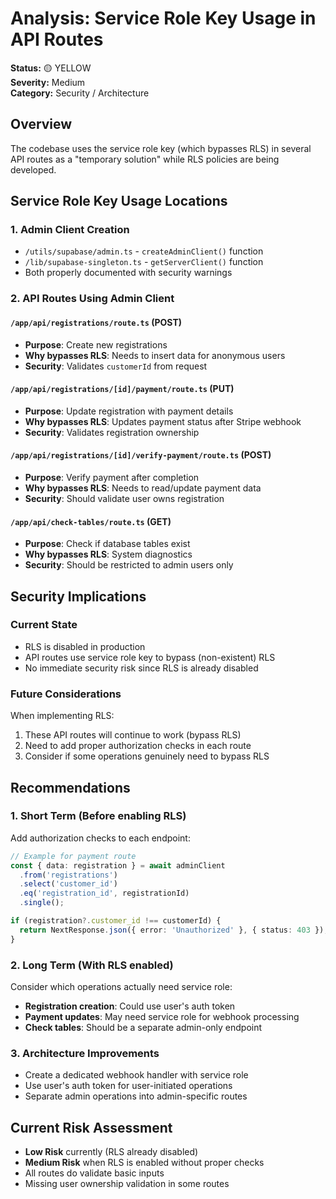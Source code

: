 # Analysis: Service Role Key Usage in API Routes

**Status:** 🟡 YELLOW  
**Severity:** Medium  
**Category:** Security / Architecture

## Overview
The codebase uses the service role key (which bypasses RLS) in several API routes as a "temporary solution" while RLS policies are being developed.

## Service Role Key Usage Locations

### 1. **Admin Client Creation**
- `/utils/supabase/admin.ts` - `createAdminClient()` function
- `/lib/supabase-singleton.ts` - `getServerClient()` function
- Both properly documented with security warnings

### 2. **API Routes Using Admin Client**

#### `/app/api/registrations/route.ts` (POST)
- **Purpose**: Create new registrations
- **Why bypasses RLS**: Needs to insert data for anonymous users
- **Security**: Validates `customerId` from request

#### `/app/api/registrations/[id]/payment/route.ts` (PUT)
- **Purpose**: Update registration with payment details
- **Why bypasses RLS**: Updates payment status after Stripe webhook
- **Security**: Validates registration ownership

#### `/app/api/registrations/[id]/verify-payment/route.ts` (POST)
- **Purpose**: Verify payment after completion
- **Why bypasses RLS**: Needs to read/update payment data
- **Security**: Should validate user owns registration

#### `/app/api/check-tables/route.ts` (GET)
- **Purpose**: Check if database tables exist
- **Why bypasses RLS**: System diagnostics
- **Security**: Should be restricted to admin users only

## Security Implications

### Current State
- RLS is disabled in production
- API routes use service role key to bypass (non-existent) RLS
- No immediate security risk since RLS is already disabled

### Future Considerations
When implementing RLS:
1. These API routes will continue to work (bypass RLS)
2. Need to add proper authorization checks in each route
3. Consider if some operations genuinely need to bypass RLS

## Recommendations

### 1. **Short Term (Before enabling RLS)**
Add authorization checks to each endpoint:
```typescript
// Example for payment route
const { data: registration } = await adminClient
  .from('registrations')
  .select('customer_id')
  .eq('registration_id', registrationId)
  .single();

if (registration?.customer_id !== customerId) {
  return NextResponse.json({ error: 'Unauthorized' }, { status: 403 });
}
```

### 2. **Long Term (With RLS enabled)**
Consider which operations actually need service role:
- **Registration creation**: Could use user's auth token
- **Payment updates**: May need service role for webhook processing
- **Check tables**: Should be a separate admin-only endpoint

### 3. **Architecture Improvements**
- Create a dedicated webhook handler with service role
- Use user's auth token for user-initiated operations
- Separate admin operations into admin-specific routes

## Current Risk Assessment
- **Low Risk** currently (RLS already disabled)
- **Medium Risk** when RLS is enabled without proper checks
- All routes do validate basic inputs
- Missing user ownership validation in some routes